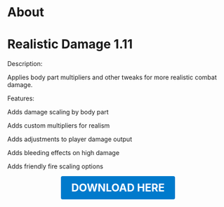 # About

# Realistic Damage 1.11

Description:

Applies body part multipliers and other tweaks for more realistic combat damage.

Features:

Adds damage scaling by body part

Adds custom multipliers for realism

Adds adjustments to player damage output

Adds bleeding effects on high damage

Adds friendly fire scaling options

<p align="center"><a href="https://github.com/LiliaFramework/Modules/raw/refs/heads/gh-pages/realisticdamage.zip" style="display:inline-block;padding:12px 24px;font-size:1.5rem;font-weight:bold;text-decoration:none;color:#fff;background-color:#007acc;border-radius:4px;">DOWNLOAD HERE</a></p>